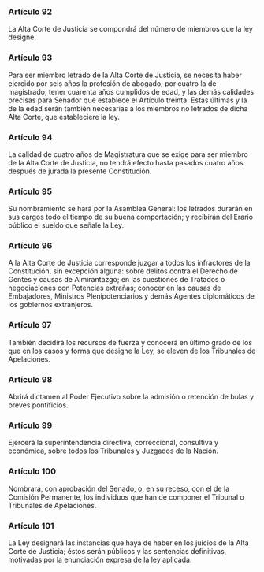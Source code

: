 ### Artículo 92 ###

La Alta Corte de Justicia se compondrá del número de miembros que la ley designe.

### Artículo 93 ###

Para ser miembro letrado de la Alta Corte de Justicia, se necesita haber ejercido por seis años la profesión de abogado; por cuatro la de magistrado; tener cuarenta años cumplidos de edad, y las demás calidades precisas para Senador que establece el Artículo treinta.
Estas últimas y la de la edad serán también necesarias a los miembros no letrados de dicha Alta Corte, que estableciere la ley.

### Artículo 94 ###

La calidad de cuatro años de Magistratura que se exige para ser miembro de la Alta Corte de Justicia, no tendrá efecto hasta pasados cuatro años después de jurada la presente Constitución.

### Artículo 95 ###

Su nombramiento se hará por la Asamblea General: los letrados durarán en sus cargos todo el tiempo de su buena comportación; y recibirán del Erario público el sueldo que señale la Ley.

### Artículo 96 ###

A la Alta Corte de Justicia corresponde juzgar a todos los infractores de la Constitución, sin excepción alguna: sobre delitos contra el Derecho de Gentes y causas de Almirantazgo; en las cuestiones de Tratados o negociaciones con Potencias extrañas; conocer en las causas de Embajadores, Ministros Plenipotenciarios y demás Agentes diplomáticos de los gobiernos extranjeros.

### Artículo 97 ###

También decidirá los recursos de fuerza y conocerá en último grado de los que en los casos y forma que designe la Ley, se eleven de los Tribunales de Apelaciones.

### Artículo 98 ###

Abrirá dictamen al Poder Ejecutivo sobre la admisión o retención de bulas y breves pontificios.

### Artículo 99 ###

Ejercerá la superintendencia directiva, correccional, consultiva y económica, sobre todos los Tribunales y Juzgados de la Nación.

### Artículo 100 ###

Nombrará, con aprobación del Senado, o, en su receso, con el de la Comisión Permanente, los individuos que han de componer el Tribunal o Tribunales de Apelaciones.

### Artículo 101 ###

La Ley designará las instancias que haya de haber en los juicios de la Alta Corte de Justicia; éstos serán públicos y las sentencias definitivas, motivadas por la enunciación expresa de la ley aplicada.
